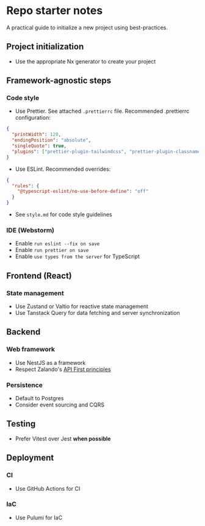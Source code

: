 # Repo starter notes

A practical guide to initialize a new project using best-practices.

## Project initialization

- Use the appropriate Nx generator to create your project

## Framework-agnostic steps

### Code style

- Use Prettier. See attached `.prettierrc` file. Recommended .prettierrc configuration:

```json
{
  "printWidth": 120,
  "endingPosition": "absolute",
  "singleQuote": true,
  "plugins": ["prettier-plugin-tailwindcss", "prettier-plugin-classnames"]
}
```
- Use ESLint. Recommended overrides:

```json
{
  "rules": {
    "@typescript-eslint/no-use-before-define": "off"
  }
}
```

- See `style.md` for code style guidelines

### IDE (Webstorm)
- Enable `run eslint --fix on save`
- Enable `run prettier on save`
- Enable `use types from the server` for TypeScript

## Frontend (React)

### State management

- Use Zustand or Valtio for reactive state management
- Use Tanstack Query for data fetching and server synchronization

## Backend

### Web framework

- Use NestJS as a framework
- Respect Zalando's [API First principles](https://opensource.zalando.com/restful-api-guidelines/)

### Persistence

- Default to Postgres
- Consider event sourcing and CQRS

## Testing

- Prefer Vitest over Jest **when possible**

## Deployment

### CI

- Use GitHub Actions for CI

### IaC

- Use Pulumi for IaC
